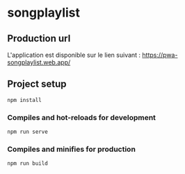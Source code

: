 # songplaylist

## Production url

L'application est disponible sur le lien suivant : https://pwa-songplaylist.web.app/

## Project setup
```
npm install
```

### Compiles and hot-reloads for development
```
npm run serve
```

### Compiles and minifies for production
```
npm run build
```
